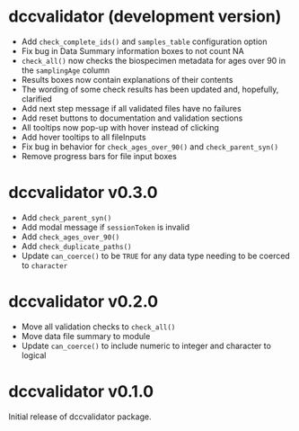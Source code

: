 # dccvalidator (development version)

- Add `check_complete_ids()` and `samples_table` configuration option
- Fix bug in Data Summary information boxes to not count NA
- `check_all()` now checks the biospecimen metadata for ages over 90 in the
  `samplingAge` column
- Results boxes now contain explanations of their contents
- The wording of some check results has been updated and, hopefully, clarified
- Add next step message if all validated files have no failures
- Add reset buttons to documentation and validation sections
- All tooltips now pop-up with hover instead of clicking
- Add hover tooltips to all fileInputs
- Fix bug in behavior for `check_ages_over_90()` and `check_parent_syn()`
- Remove progress bars for file input boxes

# dccvalidator v0.3.0

- Add `check_parent_syn()`
- Add modal message if `sessionToken` is invalid
- Add `check_ages_over_90()`
- Add `check_duplicate_paths()`
- Update `can_coerce()` to be `TRUE` for any data type needing to be coerced to `character`

# dccvalidator v0.2.0

- Move all validation checks to `check_all()`
- Move data file summary to module
- Update `can_coerce()` to include numeric to integer and character to logical

# dccvalidator v0.1.0

Initial release of dccvalidator package.
